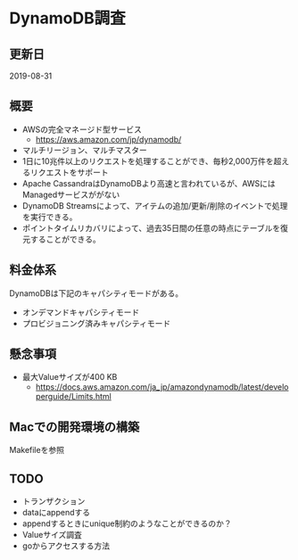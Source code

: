 # DynamoDB調査


## 更新日

2019-08-31


## 概要

- AWSの完全マネージド型サービス
  - https://aws.amazon.com/jp/dynamodb/
- マルチリージョン、マルチマスター
- 1日に10兆件以上のリクエストを処理することができ、毎秒2,000万件を超えるリクエストをサポート
- Apache CassandraはDynamoDBより高速と言われているが、AWSにはManagedサービスががない
- DynamoDB Streamsによって、アイテムの追加/更新/削除のイベントで処理を実行できる。
- ポイントタイムリカバリによって、過去35日間の任意の時点にテーブルを復元することができる。


## 料金体系

DynamoDBは下記のキャパシティモードがある。

- オンデマンドキャパシティモード
- プロビジョニング済みキャパシティモード


## 懸念事項

- 最大Valueサイズが400 KB
  - https://docs.aws.amazon.com/ja_jp/amazondynamodb/latest/developerguide/Limits.html


## Macでの開発環境の構築

Makefileを参照


## TODO

- トランザクション
- dataにappendする
- appendするときにunique制約のようなことができるのか？
- Valueサイズ調査
- goからアクセスする方法
